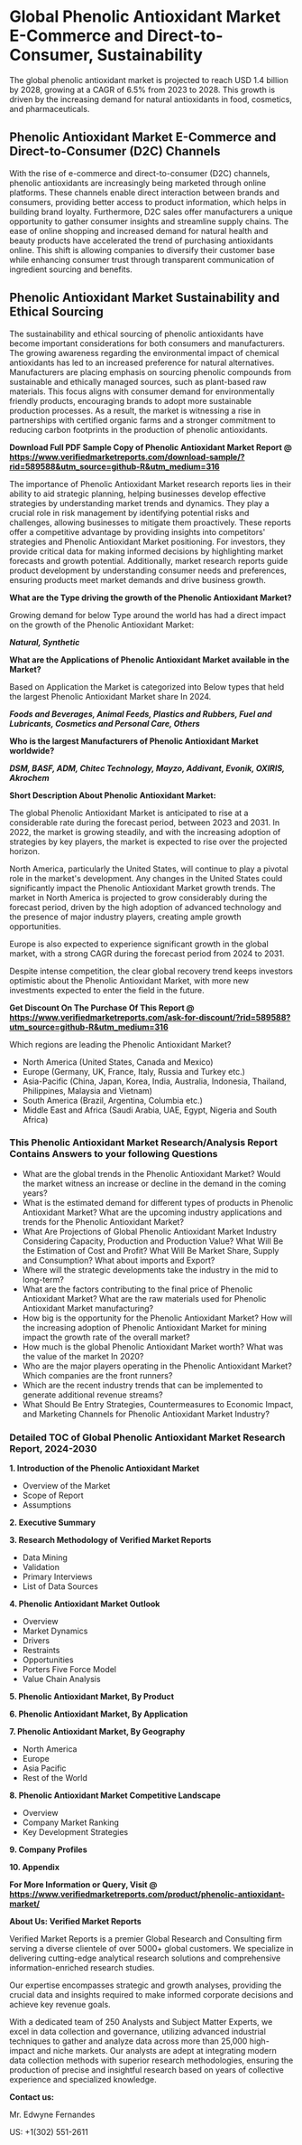 <h1>Global Phenolic Antioxidant Market E-Commerce and Direct-to-Consumer, Sustainability</h1><p class=""><p>The global phenolic antioxidant market is projected to reach USD 1.4 billion by 2028, growing at a CAGR of 6.5% from 2023 to 2028. This growth is driven by the increasing demand for natural antioxidants in food, cosmetics, and pharmaceuticals.</p><h2>Phenolic Antioxidant Market E-Commerce and Direct-to-Consumer (D2C) Channels</h2><p>With the rise of e-commerce and direct-to-consumer (D2C) channels, phenolic antioxidants are increasingly being marketed through online platforms. These channels enable direct interaction between brands and consumers, providing better access to product information, which helps in building brand loyalty. Furthermore, D2C sales offer manufacturers a unique opportunity to gather consumer insights and streamline supply chains. The ease of online shopping and increased demand for natural health and beauty products have accelerated the trend of purchasing antioxidants online. This shift is allowing companies to diversify their customer base while enhancing consumer trust through transparent communication of ingredient sourcing and benefits.</p><h2>Phenolic Antioxidant Market Sustainability and Ethical Sourcing</h2><p>The sustainability and ethical sourcing of phenolic antioxidants have become important considerations for both consumers and manufacturers. The growing awareness regarding the environmental impact of chemical antioxidants has led to an increased preference for natural alternatives. Manufacturers are placing emphasis on sourcing phenolic compounds from sustainable and ethically managed sources, such as plant-based raw materials. This focus aligns with consumer demand for environmentally friendly products, encouraging brands to adopt more sustainable production processes. As a result, the market is witnessing a rise in partnerships with certified organic farms and a stronger commitment to reducing carbon footprints in the production of phenolic antioxidants.</p></p><p class=""><strong>Download Full PDF Sample Copy of Phenolic Antioxidant Market Report @ <a href="https://www.verifiedmarketreports.com/download-sample/?rid=589588&utm_source=github-R&utm_medium=316" target="_blank">https://www.verifiedmarketreports.com/download-sample/?rid=589588&utm_source=github-R&utm_medium=316</a></strong></p><p>The importance of&nbsp;Phenolic Antioxidant Market research reports lies in their ability to aid strategic planning, helping businesses develop effective strategies by understanding market trends and dynamics. They play a crucial role in risk management by identifying potential risks and challenges, allowing businesses to mitigate them proactively. These reports offer a competitive advantage by providing insights into competitors' strategies and Phenolic Antioxidant Market positioning. For investors, they provide critical data for making informed decisions by highlighting market forecasts and growth potential. Additionally, market research reports guide product development by understanding consumer needs and preferences, ensuring products meet market demands and drive business growth.</p><p><strong>What are the&nbsp;Type driving the growth of the Phenolic Antioxidant Market?</strong></p><p id="" class="">Growing demand for below Type around the world has had a direct impact on the growth of the Phenolic Antioxidant Market:</p><p class=""><em><strong>Natural, Synthetic</strong></em></p><p class=""><strong>What are the&nbsp;Applications&nbsp;of Phenolic Antioxidant Market available in the Market?</strong></p><p id="" class="">Based on Application the Market is categorized into Below types that held the largest Phenolic Antioxidant Market share In 2024.</p><p class=""><em><strong>Foods and Beverages, Animal Feeds, Plastics and Rubbers, Fuel and Lubricants, Cosmetics and Personal Care, Others</strong></em></p><p class=""><strong>Who is the largest Manufacturers of Phenolic Antioxidant Market worldwide?</strong></p><p><em><strong>DSM, BASF, ADM, Chitec Technology, Mayzo, Addivant, Evonik, OXIRIS, Akrochem</strong></em></p><p id="" class=""><strong>Short Description About Phenolic Antioxidant Market:</strong></p><p>The global Phenolic Antioxidant Market is anticipated to rise at a considerable rate during the forecast period, between 2023 and 2031. In 2022, the market is growing steadily, and with the increasing adoption of strategies by key players, the market is expected to rise over the projected horizon.</p><p>North America, particularly the United States, will continue to play a pivotal role in the market's development. Any changes in the United States could significantly impact the Phenolic Antioxidant Market growth trends. The market in North America is projected to grow considerably during the forecast period, driven by the high adoption of advanced technology and the presence of major industry players, creating ample growth opportunities.</p><p>Europe is also expected to experience significant growth in the global market, with a strong CAGR during the forecast period from 2024 to 2031.</p><p>Despite intense competition, the clear global recovery trend keeps investors optimistic about the Phenolic Antioxidant Market, with more new investments expected to enter the field in the future.</p><p id="" class=""><strong>Get Discount On The Purchase Of This Report @ <a href="https://www.verifiedmarketreports.com/ask-for-discount/?rid=589588?utm_source=github-R&utm_medium=316" target="_blank">https://www.verifiedmarketreports.com/ask-for-discount/?rid=589588?utm_source=github-R&utm_medium=316</a></strong></p><p class="">Which regions are leading the Phenolic Antioxidant Market?</p><ul><li>North America (United States, Canada and Mexico)</li><li>Europe (Germany, UK, France, Italy, Russia and Turkey etc.)</li><li>Asia-Pacific (China, Japan, Korea, India, Australia, Indonesia, Thailand, Philippines, Malaysia and Vietnam)</li><li>South America (Brazil, Argentina, Columbia etc.)</li><li>Middle East and Africa (Saudi Arabia, UAE, Egypt, Nigeria and South Africa)</li></ul><h3 id="" class="">This Phenolic Antioxidant Market Research/Analysis Report Contains Answers to your following Questions</h3><ul><li>What are the global trends in the Phenolic Antioxidant Market? Would the market witness an increase or decline in the demand in the coming years?</li><li>What is the estimated demand for different types of products in Phenolic Antioxidant Market? What are the upcoming industry applications and trends for the Phenolic Antioxidant Market?</li><li>What Are Projections of Global Phenolic Antioxidant Market Industry Considering Capacity, Production and Production Value? What Will Be the Estimation of Cost and Profit? What Will Be Market Share, Supply and Consumption? What about imports and Export?</li><li>Where will the strategic developments take the industry in the mid to long-term?</li><li>What are the factors contributing to the final price of Phenolic Antioxidant Market? What are the raw materials used for Phenolic Antioxidant Market manufacturing?</li><li>How big is the opportunity for the Phenolic Antioxidant Market? How will the increasing adoption of Phenolic Antioxidant Market for mining impact the growth rate of the overall market?</li><li>How much is the global Phenolic Antioxidant Market worth? What was the value of the market In 2020?</li><li>Who are the major players operating in the Phenolic Antioxidant Market? Which companies are the front runners?</li><li>Which are the recent industry trends that can be implemented to generate additional revenue streams?</li><li>What Should Be Entry Strategies, Countermeasures to Economic Impact, and Marketing Channels for Phenolic Antioxidant Market Industry?</li></ul><h3 id="" class="">Detailed TOC of Global Phenolic Antioxidant Market Research Report, 2024-2030</h3><p id="" class=""><strong>1. Introduction of the Phenolic Antioxidant Market</strong></p><ul><li>Overview of the Market</li><li>Scope of Report</li><li>Assumptions</li></ul><p id="" class=""><strong>2. Executive Summary</strong></p><p id="" class=""><strong>3. Research Methodology of Verified Market Reports</strong></p><ul><li>Data Mining</li><li>Validation</li><li>Primary Interviews</li><li>List of Data Sources</li></ul><p id="" class=""><strong>4. Phenolic Antioxidant Market Outlook</strong></p><ul><li>Overview</li><li>Market Dynamics</li><li>Drivers</li><li>Restraints</li><li>Opportunities</li><li>Porters Five Force Model</li><li>Value Chain Analysis</li></ul><p id="" class=""><strong>5. Phenolic Antioxidant Market, By Product</strong></p><p id="" class=""><strong>6. Phenolic Antioxidant Market, By Application</strong></p><p id="" class=""><strong>7. Phenolic Antioxidant Market, By Geography</strong></p><ul><li>North America</li><li>Europe</li><li>Asia Pacific</li><li>Rest of the World</li></ul><p id="" class=""><strong>8. Phenolic Antioxidant Market Competitive Landscape</strong></p><ul><li>Overview</li><li>Company Market Ranking</li><li>Key Development Strategies</li></ul><p id="" class=""><strong>9. Company Profiles</strong></p><p id="" class=""><strong>10. Appendix</strong></p><p id="" class=""><strong>For More Information or Query, Visit @ <a href="https://www.verifiedmarketreports.com/product/phenolic-antioxidant-market/" target="_blank">https://www.verifiedmarketreports.com/product/phenolic-antioxidant-market/</a></strong></p><p id="" class=""><strong>About Us: Verified Market Reports</strong></p><p id="" class="">Verified Market Reports is a premier Global Research and Consulting firm serving a diverse clientele of over 5000+ global customers. We specialize in delivering cutting-edge analytical research solutions and comprehensive information-enriched research studies.</p><p id="" class="">Our expertise encompasses strategic and growth analyses, providing the crucial data and insights required to make informed corporate decisions and achieve key revenue goals.</p><p id="" class="">With a dedicated team of 250 Analysts and Subject Matter Experts, we excel in data collection and governance, utilizing advanced industrial techniques to gather and analyze data across more than 25,000 high-impact and niche markets. Our analysts are adept at integrating modern data collection methods with superior research methodologies, ensuring the production of precise and insightful research based on years of collective experience and specialized knowledge.</p><p id="" class=""><strong>Contact us:</strong></p><p id="" class="">Mr. Edwyne Fernandes</p><p id="" class="">US: +1(302) 551-2611</p>